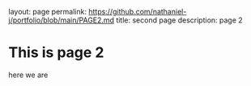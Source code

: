 layout: page
permalink: https://github.com/nathaniel-j/portfolio/blob/main/PAGE2.md
title: second page
description: page 2

# This is page 2
here we are
